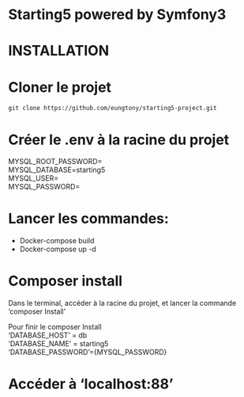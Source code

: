 Starting5 powered by Symfony3
=========

INSTALLATION
=========

Cloner le projet
=========
 `git clone https://github.com/eungtony/starting5-project.git`
 
Créer le .env à la racine du projet
=========
 
 MYSQL_ROOT_PASSWORD=  
 MYSQL_DATABASE=starting5  
 MYSQL_USER=  
 MYSQL_PASSWORD=
 
 
Lancer les commandes:
=========
 - Docker-compose build
 - Docker-compose up -d
 
Composer install
=========
 
 Dans le terminal, accéder à la racine du projet, et lancer la commande ‘composer Install’
 
 Pour finir le composer Install  
 ‘DATABASE_HOST’ = db  
 ‘DATABASE_NAME’ = starting5  
 ‘DATABASE_PASSWORD’={MYSQL_PASSWORD}
 
Accéder à ‘localhost:88’
=========
